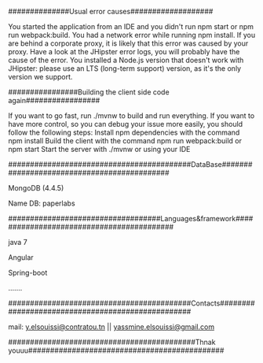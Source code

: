 ##############Usual error causes###################


You started the application from an IDE and you didn't run npm start or npm run webpack:build.
You had a network error while running npm install. If you are behind a corporate proxy, it is likely that this error was caused by your proxy. Have a look at the JHipster error logs, you will probably have the cause of the error.
You installed a Node.js version that doesn't work with JHipster: please use an LTS (long-term support) version, as it's the only version we support.


################Building the client side code again#################



If you want to go fast, run ./mvnw to build and run everything.
If you want to have more control, so you can debug your issue more easily, you should follow the following steps:
Install npm dependencies with the command npm install
Build the client with the command npm run webpack:build or npm start
Start the server with ./mvnw or using your IDE


##########################################DataBase############################################


MongoDB (4.4.5)

Name DB: paperlabs


###################################Languages&framework##########################################


java 7

Angular

Spring-boot

.......


##########################################Contacts##################################################


mail: y.elsouissi@contratou.tn ||  yassmine.elsouissi@gmail.com  






###########################################Thnak youuu############################################# 
